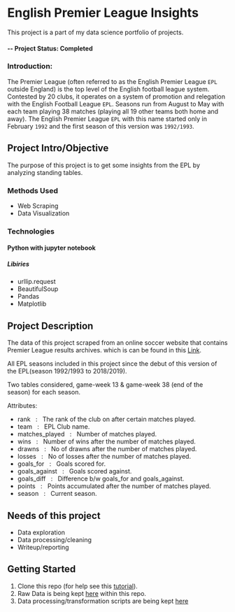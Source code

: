 # English Premier League Insights
This project is a part of my data science portfolio of projects.

#### -- Project Status: Completed

### Introduction:

The Premier League (often referred to as the English Premier League `EPL` outside England) is the top level of the English football league system. Contested by 20 clubs, it operates on a system of promotion and relegation with the English Football League `EPL`. Seasons run from August to May with each team playing 38 matches (playing all 19 other teams both home and away). The English Premier League `EPL` with this name started only in February `1992` and the first season of this version was `1992/1993`.

## Project Intro/Objective
The purpose of this project is to get some insights from the EPL by analyzing standing tables.

### Methods Used
* Web Scraping
* Data Visualization

### Technologies
#### Python with jupyter notebook
##### Libiries
* urllip.request
* BeautifulSoup
* Pandas 
* Matplotlib

## Project Description

 The data of this project scraped from an online soccer website that contains Premier League results archives.  which is can be found in this [Link](https://www.worldfootball.net/schedule/eng-premier-league-2018-2019-spieltag/38/).
 
 All EPL seasons included in this project since the debut of this version of the EPL(season 1992/1993 to 2018/2019).
 
 Two tables considered, game-week 13 & game-week 38 (end of the season) for each season.
 
 Attributes:
 * rank &nbsp; : &nbsp; The rank of the club on after certain matches played.
 * team &nbsp; : &nbsp; EPL Club name.
 * matches_played &nbsp; : &nbsp; Number of matches played.
 * wins &nbsp; : &nbsp; Number of wins after the number of matches played.
 * drawns &nbsp; : &nbsp; No of drawns after the number of matches played.
 * losses &nbsp; : &nbsp; No of losses after the number of matches played.
 * goals_for &nbsp; : &nbsp; Goals scored for.
 * goals_against &nbsp; : &nbsp; Goals scored against.
 * goals_diff &nbsp; : &nbsp; Difference b/w goals_for and goals_against.
 * points &nbsp; : &nbsp; Points accumulated after the number of matches played.
 * season &nbsp; : &nbsp; Current season.

## Needs of this project

- Data exploration
- Data processing/cleaning
- Writeup/reporting

## Getting Started

1. Clone this repo (for help see this [tutorial](https://help.github.com/articles/cloning-a-repository/)).
2. Raw Data is being kept [here](https://github.com/stilabdo/Data-Science-Projects/blob/master/English-Premier-League-Insights/pl_tables.csv) within this repo.
3. Data processing/transformation scripts are being kept [here](https://github.com/stilabdo/Data-Science-Projects/blob/master/English-Premier-League-Insights/English%20Premier%20League%20Insights.ipynb)


